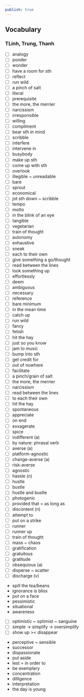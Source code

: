 ```yaml
---
publish: true
---
```


## Vocabulary

### TLinh, Trung, Thanh

- [ ] analogy
- [ ] ponder
- [ ] wonder
- [ ] have a room for sth
- [ ] reflect
- [ ] run wild
- [ ] a pinch of salt
- [ ] literal
- [ ] prerequisite
- [ ] the more, the merrier
- [ ] narcissism
- [ ] irresponsible
- [ ] willing
- [ ] compliment
- [ ] bear sth in mind
- [ ] scribble
- [ ] interfere
- [ ] intervene in
- [ ] busybody
- [ ] make up sth
- [ ] come up with sth
- [ ] overlook
- [ ] illegible ~ unreadable
- [ ] bare
- [ ] sprout
- [ ] economical
- [ ] jot sth down ~ scribble
- [ ] tempo
- [ ] motto
- [ ] in the blink of an eye
- [ ] tangible
- [ ] vegetarian
- [ ] train of thought
- [ ] autonomy
- [ ] exhaustive
- [ ] sneak
- [ ] each to their own
- [ ] give something a go/thought
- [ ] read between the lines
- [ ] look something up
- [ ] effortlessly
- [ ] deem
- [ ] ambiguous
- [ ] necessary
- [ ] reference
- [ ] bare minimum
- [ ] in the mean time
- [ ] catch up
- [ ] run wild
- [ ] fancy
- [ ] fetish
- [ ] hit the hay
- [ ] just so you know
- [ ] jam to music
- [ ] bump into sth
- [ ] get credit for
- [ ] out of nowhere
- [ ] facilitate
- [ ] a pinch/grain of salt
- [ ] the more, the merrier
- [ ] narcissism
- [ ] read between the lines
- [ ] to each their own
- [ ] hit the hay
- [ ] spontaneous
- [ ] appreciate
- [ ] on end
- [ ] exxagerate
- [ ] spice
- [ ] indifferent (a) 
- [ ] by nature: phrasal verb
- [ ] averse (a)
- [ ] platform-agnostic
- [ ] change-averse (a)
- [ ] risk-averse
- [ ] agnostic
- [ ] hassle (n)
- [ ] hustle
- [ ] bustle
- [ ] hustle and bustle 
- [ ] photogenic
- [ ] provided that = as long as
- [ ] discontent (n)
- [ ] attempt to
- [ ] put on a strike
- [ ] runner
- [ ] runner up
- [ ] train of thought
- [ ] mass ~ chaos 
- [ ] gratification
- [ ] gratuitous
- [ ] gratitude
- [ ] obsequious (a)
- [ ] disperse ~ scatter
- [ ] discharge (v)
- spill the tea/beans
- ignorance is bliss
- put on a face
- pessimistic
- situational 
- awareness
- [ ] optimistic ~ optimist ~ sanguine
- [ ] simple -> simplify -> oversimplify
- [ ] show up >< disappear
- perceptive ~ sensible
- successor
- dispassionate
- put aside
- lest = in order to
- be exemplary
- concentration
- dilligence
- interpretation
- the day is young




